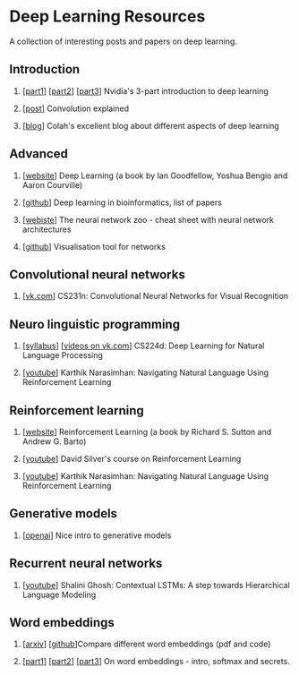 # Deep Learning Resources
A collection of interesting posts and papers on deep learning.


## Introduction

1. [[part1](https://devblogs.nvidia.com/parallelforall/deep-learning-nutshell-core-concepts/)] [[part2](https://devblogs.nvidia.com/parallelforall/deep-learning-nutshell-history-training/)] [[part3](https://devblogs.nvidia.com/parallelforall/deep-learning-nutshell-sequence-learning/)] Nvidia's 3-part introduction to deep learning

2. [[post](http://timdettmers.com/2015/03/26/convolution-deep-learning/)] Convolution explained

3. [[blog](http://colah.github.io)] Colah's excellent blog about different aspects of deep learning


## Advanced

1. [[website](http://www.deeplearningbook.org)] Deep Learning (a book by Ian Goodfellow, Yoshua Bengio and Aaron Courville)

2. [[github](https://github.com/gokceneraslan/awesome-deepbio)] Deep learning in bioinformatics, list of papers

3. [[webiste](http://www.asimovinstitute.org/neural-network-zoo/)] The neural network zoo - cheat sheet with neural network architectures

4. [[github](http://ethereon.github.io/netscope/quickstart.html)] Visualisation tool for networks

## Convolutional neural networks

1. [[vk.com](https://vk.com/videos-44016343?section=album_54932240)] CS231n: Convolutional Neural Networks for Visual Recognition


## Neuro linguistic programming

1. [[syllabus](http://cs224d.stanford.edu/syllabus.html)] [[videos on vk.com](https://vk.com/videos-44016343?section=album_54932251)] CS224d: Deep Learning for Natural Language Processing

2. [[youtube](https://www.youtube.com/watch?v=7s-erJbCkaY)] Karthik Narasimhan: Navigating Natural Language Using Reinforcement Learning


## Reinforcement learning

1. [[website](https://webdocs.cs.ualberta.ca/~sutton/book/ebook/the-book.html)] Reinforcement Learning (a book by Richard S. Sutton and Andrew G. Barto)

2. [[youtube](https://www.youtube.com/watch?v=2pWv7GOvuf0)] David Silver's course on Reinforcement Learning

3. [[youtube](https://www.youtube.com/watch?v=7s-erJbCkaY)] Karthik Narasimhan: Navigating Natural Language Using Reinforcement Learning


## Generative models

1. [[openai](https://openai.com/blog/generative-models/)] Nice intro to generative models


## Recurrent neural networks

1. [[youtube](https://www.youtube.com/watch?v=Kexoz4yxNYk)] Shalini Ghosh: Contextual LSTMs: A step towards Hierarchical Language Modeling


## Word embeddings

1. [[arxiv](https://arxiv.org/abs/1507.05523)] [[github](https://github.com/licstar/compare)]Compare different word embeddings (pdf and code)

3. [[part1](http://sebastianruder.com/word-embeddings-1/index.html)] [[part2](http://sebastianruder.com/word-embeddings-softmax/index.html)] [[part3](http://sebastianruder.com/secret-word2vec/index.html)] On word embeddings - intro, softmax and secrets.

